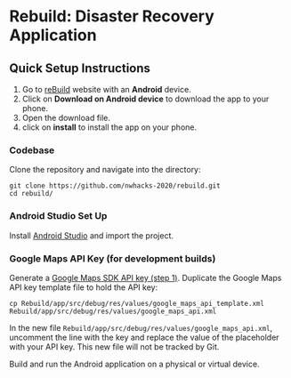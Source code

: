 # Rebuild: Disaster Recovery Application

## Quick Setup Instructions

1. Go to [reBuild](https://nwhacks-2020.github.io/rebuild/) website with an **Android** device.
2. Click on **Download on Android device** to download the app to your phone.
3. Open the download file.
4. click on **install** to install the app on your phone.





### Codebase

Clone the repository and navigate into the directory:
```shell
git clone https://github.com/nwhacks-2020/rebuild.git
cd rebuild/
```


### Android Studio Set Up

Install [Android Studio](https://developer.android.com/studio/) and import the project.

### Google Maps API Key (for development builds)

Generate a [Google Maps SDK API key (step 1)](https://developers.google.com/maps/documentation/android-sdk/get-api-key).
Duplicate the Google Maps API key template file to hold the API key:
```shell
cp Rebuild/app/src/debug/res/values/google_maps_api_template.xml Rebuild/app/src/debug/res/values/google_maps_api.xml
```

In the new file `Rebuild/app/src/debug/res/values/google_maps_api.xml`, uncomment the line with the key and replace the value of the placeholder with your API key. This new file will not be tracked by Git.

Build and run the Android application on a physical or virtual device.
